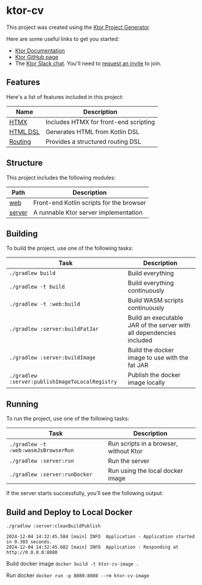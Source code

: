 # ktor-cv

This project was created using the [Ktor Project Generator](https://start.ktor.io).

Here are some useful links to get you started:

- [Ktor Documentation](https://ktor.io/docs/home.html)
- [Ktor GitHub page](https://github.com/ktorio/ktor)
- The [Ktor Slack chat](https://app.slack.com/client/T09229ZC6/C0A974TJ9). You'll need to [request an invite](https://surveys.jetbrains.com/s3/kotlin-slack-sign-up) to join.

## Features

Here's a list of features included in this project:

| Name                                         | Description                           |
| ----------------------------------------------|--------------------------------------- |
| [HTMX](https://start.ktor.io/p/htmx)         | Includes HTMX for front-end scripting |
| [HTML DSL](https://start.ktor.io/p/html-dsl) | Generates HTML from Kotlin DSL        |
| [Routing](https://start.ktor.io/p/routing)   | Provides a structured routing DSL     |

## Structure

This project includes the following modules:

| Path             | Description                              |
| ------------------|------------------------------------------ |
| [web](web)       | Front-end Kotlin scripts for the browser |
| [server](server) | A runnable Ktor server implementation    |

## Building

To build the project, use one of the following tasks:

| Task                                           | Description                                                          |
|------------------------------------------------|----------------------------------------------------------------------|
| `./gradlew build`                              | Build everything                                                     |
| `./gradlew -t build`                           | Build everything continuously                                        |
| `./gradlew -t :web:build`                      | Build WASM scripts continuously                                      |
| `./gradlew :server:buildFatJar`                | Build an executable JAR of the server with all dependencies included |
| `./gradlew :server:buildImage`                 | Build the docker image to use with the fat JAR                       |
| `./gradlew :server:publishImageToLocalRegistry` | Publish the docker image locally                                     |

## Running

To run the project, use one of the following tasks:

| Task                                 | Description                            |
| --------------------------------------|---------------------------------------- |
| `./gradlew -t :web:wasmJsBrowserRun` | Run scripts in a browser, without Ktor |
| `./gradlew :server:run`              | Run the server                         |
| `./gradlew :server:runDocker`        | Run using the local docker image       |

If the server starts successfully, you'll see the following output:

## Build and Deploy to Local Docker

`./gradlew :server:cleanBuildPublish`

```
2024-12-04 14:32:45.584 [main] INFO  Application - Application started in 0.303 seconds.
2024-12-04 14:32:45.682 [main] INFO  Application - Responding at http://0.0.0.0:8080
```

Build docker image
`docker build -t ktor-cv-image . `

Run docker
`docker run -p 8080:8080 --rm ktor-cv-image`

